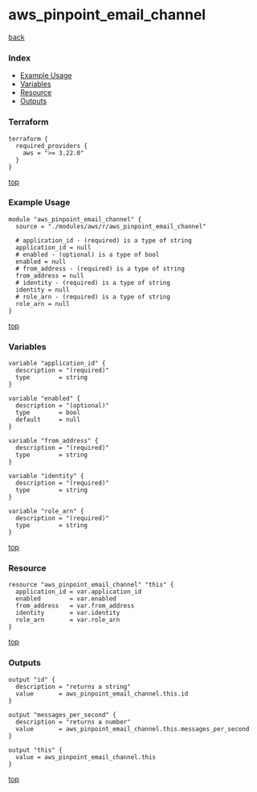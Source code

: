 # aws_pinpoint_email_channel
[back](../aws.md)
### Index
- [Example Usage](#example-usage)
- [Variables](#variables)
- [Resource](#resource)
- [Outputs](#outputs)
### Terraform
```hcl
terraform {
  required_providers {
    aws = ">= 3.22.0"
  }
}
```
[top](#index)
### Example Usage
```hcl
module "aws_pinpoint_email_channel" {
  source = "./modules/aws/r/aws_pinpoint_email_channel"

  # application_id - (required) is a type of string
  application_id = null
  # enabled - (optional) is a type of bool
  enabled = null
  # from_address - (required) is a type of string
  from_address = null
  # identity - (required) is a type of string
  identity = null
  # role_arn - (required) is a type of string
  role_arn = null
}
```
[top](#index)
### Variables
```hcl
variable "application_id" {
  description = "(required)"
  type        = string
}

variable "enabled" {
  description = "(optional)"
  type        = bool
  default     = null
}

variable "from_address" {
  description = "(required)"
  type        = string
}

variable "identity" {
  description = "(required)"
  type        = string
}

variable "role_arn" {
  description = "(required)"
  type        = string
}
```
[top](#index)

### Resource
```hcl
resource "aws_pinpoint_email_channel" "this" {
  application_id = var.application_id
  enabled        = var.enabled
  from_address   = var.from_address
  identity       = var.identity
  role_arn       = var.role_arn
}
```
[top](#index)
### Outputs
```hcl
output "id" {
  description = "returns a string"
  value       = aws_pinpoint_email_channel.this.id
}

output "messages_per_second" {
  description = "returns a number"
  value       = aws_pinpoint_email_channel.this.messages_per_second
}

output "this" {
  value = aws_pinpoint_email_channel.this
}
```
[top](#index)
